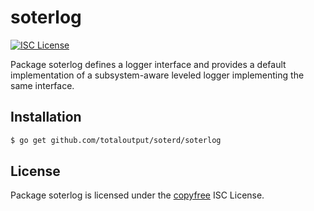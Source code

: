 soterlog
======

[![ISC License](http://img.shields.io/badge/license-ISC-blue.svg)](http://copyfree.org)

Package soterlog defines a logger interface and provides a default implementation
of a subsystem-aware leveled logger implementing the same interface.

## Installation

```bash
$ go get github.com/totaloutput/soterd/soterlog
```

## License

Package soterlog is licensed under the [copyfree](http://copyfree.org) ISC
License.

